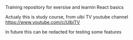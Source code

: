 Training repository for exersise and learnin React basics

Actualy this is study course, from ulbi TV youtube channel https://www.youtube.com/c/UlbiTV

In future this can be redacted for testing some features
